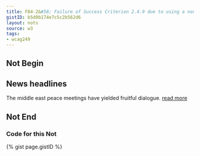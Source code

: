 ```yaml
---
title: F84-2&#58; Failure of Success Criterion 2.4.9 due to using a non-specific link such as "click here" or "more" without a mechanism to change the link text to specific text.
gistID: b5d0b174e7c5c2b562d6
layout: nots
source: w3
tags:
- wcag249
---
```


<h2 aria-describedby="{{ page.gistID }}">Not Begin</h2>
<div class="rendered-not">
<h2>News headlines</h2>
The middle east peace meetings have yielded fruitful dialogue. 
<a href="r4300.htm">read more</a>
</div> <!-- rendered-not -->

<h2 aria-describedby="{{ page.gistID }}">Not End</h2>

<h3 aria-describedby="{{ page.gistID }}">Code for this Not</h3>
{% gist page.gistID %}